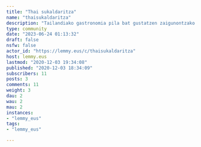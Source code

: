 ```yaml
---
title: "Thai sukaldaritza" 
name: "thaisukaldaritza"
description: "Tailandiako gastronomia pila bat gustatzen zaigunontzako tokia. Ea elkarrengandik asko ikasten dugun!"
type: community
date: "2023-06-24 01:13:32"
draft: false
nsfw: false
actor_id: "https://lemmy.eus/c/thaisukaldaritza"
host: lemmy.eus
lastmod: "2020-12-03 19:34:08"
published: "2020-12-03 18:34:09"
subscribers: 11
posts: 3
comments: 11
weight: 3
dau: 2
wau: 2
mau: 2
instances:
- "lemmy_eus"
tags: 
- "lemmy_eus"

---
```

